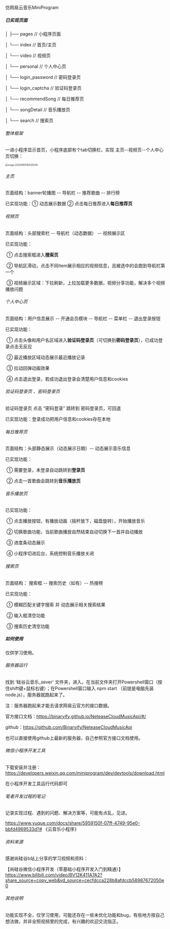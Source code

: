 仿网易云音乐MiniProgram

##### 已实现页面

│	├── pages 			      // 小程序页面

│		 └── index		   	// 首页/主页

│		 └── video			   // 视频页

│		 └── personal	 					// 个人中心页

│		 └── login_password			 // 密码登录页

│		 └── login_captcha			    // 验证码登录页

│		 └── recommendSong	        // 每日推荐页

│		 └── songDetail 					 // 音乐播放页

│	 	 └── search 	                       // 搜索页

###### 整体框架

一进小程序显示首页，小程序底部有个tab切换栏，实现 主页--视频页--个人中心页切换：

<img src="C:\Users\DELL\AppData\Roaming\Typora\typora-user-images\image-20220905164125249.png" alt="image-20220905164125249" style="zoom:50%;" />

###### 主页

页面结构：banner轮播图 -- 导航栏 -- 推荐歌曲 -- 排行榜

已实现功能：① 动态展示数据 ② 点击每日推荐进入**每日推荐页**

###### 视频页

页面结构：头部搜索栏 -- 导航栏（动态数据） -- 视频展示区

已实现功能：

​	① 点击搜索框进入**搜索页**

​	② 导航区滑动，点击不同item展示相应的视频信息，且被选中的会跑到导航栏第一个

​	③ 视频展示区域：下拉刷新，上拉加载更多数据，视频分享功能，解决多个视频播放问题

###### 个人中心页

页面结构：用户信息展示 -- 开通会员模块 -- 导航栏 -- 菜单栏 -- 退出登录按钮

已实现功能：

​	① 点击头像和用户名区域进入**验证码登录页**（可切换到**密码登录页**），已成功登录点击无反应

​	② 最近播放区域动态展示最近播放记录

​	③ 拉动回弹动画效果

​	④ 点击退出登录，若成功退出登录会清楚用户信息和cookies

###### 验证码登录页 、密码登录页

验证码登录页 点击 “密码登录” 跳转到 密码登录页，可回退

已实现功能：登录成功把用户信息和cookies存在本地

###### 每日推荐页

页面结构：头部静态展示（动态展示日期）-- 动态展示音乐信息

已实现功能：

​	① 需要登录，未登录自动跳转到**登录页**

​	② 点击一首歌曲会跳转到**音乐播放页**

###### 音乐播放页

已实现功能：

​	① 点击播放按钮，有播放动画（摇杆放下，磁盘旋转），开始播放音乐

​	② 切换歌曲功能，当前歌曲播放自然结束自动切换下一首并自动播放

​	③ 进度条动态展示

​	④ 小程序切进后台，系统控制音乐播放关闭

###### 搜索页

页面结构： 搜索框 -- 搜索历史（如有）-- 热搜榜

已实现功能：

​	① 模糊匹配关键字搜索 并 动态展示相关搜索结果

​	② 输入框清空功能

​	③ 搜索历史清空功能

##### 如何使用

仅供学习使用。

###### 服务器运行

找到 ‘硅谷云音乐_sever' 文件夹，进入，在当前文件夹打开Powershell窗口（按住shift键+鼠标右键）；在Powershell窗口输入 npm start （前提是电脑先装node.js），服务器就跑起来了。

注：服务器跑起来才能去请求网易云官方的接口数据。

官方接口文档：https://binaryify.github.io/NeteaseCloudMusicApi/#/

github：https://github.com/Binaryify/NeteaseCloudMusicApi

也可以直接使用github上最新的服务器，自己参照官方接口文档使用。



###### 微信小程序开发工具

下载安装并注册：https://developers.weixin.qq.com/miniprogram/dev/devtools/download.html

在小程序开发工具运行代码即可



###### 笔者开发过程的笔记

记录实现过程、遇到的问题、解决方案等，可能有点乱，见谅。

https://www.yuque.com/docs/share/5959150f-07ff-4749-95e0-bbfd4969533d?# 《云音乐小程序》



###### 资料来源

感谢尚硅谷b站上分享的学习视频和资料：

【尚硅谷微信小程序开发（零基础小程序开发入门到精通）】 https://www.bilibili.com/video/BV12K411A7A2?share_source=copy_web&vd_source=cecfdcca228b8afdccb58987672050e0



###### 其他说明

功能实现不全，仅学习使用，可能还存在一些未优化功能和bug，有些地方按自己想法做，并非全照视频里的完成，有兴趣的欢迎交流指正。
